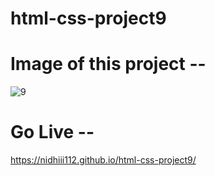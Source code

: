 # html-css-project9

# Image of this project --

![9](https://github.com/nidhiii112/html-css-project9/assets/117963273/5c1a79d3-0bba-4e65-a786-4d85c723c330) 

# Go Live --

https://nidhiii112.github.io/html-css-project9/

